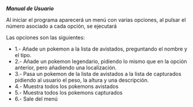 ***Manual de Usuario***

Al iniciar el programa aparecerá un menú con varias opciones,
al pulsar el número asociado a cada opción, se ejecutará

Las opciones son las siguientes:

* 1.- Añade un pokemon a la lista de avistados, preguntando el 
nombre y el tipo.
* 2.- Añade un pokemon legendario, pidiendo lo mismo que en la
opción anterior, pero añadiendo una localización.
* 3.- Pasa un pokemon de la lista de avistados a la lista de capturados
pidiendo al usuario el peso, la altura y una descripción.
* 4.- Muestra todos los pokemons avistados
* 5.- Muestra todos los pokemons capturados
* 6.- Sale del menú

